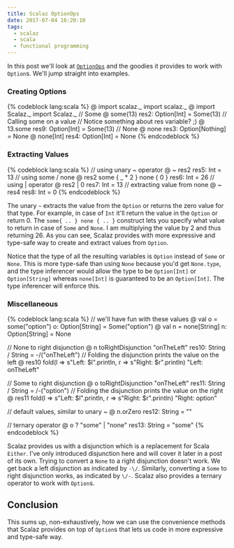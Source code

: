 ```yaml
---
title: Scalaz OptionOps
date: 2017-07-04 16:20:10
tags:
  - scalaz
  - scala
  - functional programming
---
```


In this post we'll look at [`OptionOps`](https://github.com/scalaz/scalaz/blob/c0e4b531847348e1fd533c7d3605fe69320dde91/core/src/main/scala/scalaz/syntax/std/OptionOps.scala) and the goodies it provides to work with `Option`s. We'll jump straight into examples.  

### Creating Options

{% codeblock lang:scala %}
@ import scalaz._
import scalaz._
@ import Scalaz._
import Scalaz._
// Some
@ some(13)
res2: Option[Int] = Some(13)
// Calling some on a value
// Notice something about res variable? ;)
@ 13.some
res9: Option[Int] = Some(13)
// None
@ none
res3: Option[Nothing] = None
@ none[Int]
res4: Option[Int] = None
{% endcodeblock %}  

### Extracting Values  

{% codeblock lang:scala %}
// using unary ~ operator
@ ~ res2
res5: Int = 13
// using some / none
@ res2 some { _ * 2 } none { 0 }
res6: Int = 26
// using | operator
@ res2 | 0
res7: Int = 13
// extracting value from none
@ ~ res4
res8: Int = 0
{% endcodeblock %}  

The unary `~` extracts the value from the `Option` or returns the zero value for that type. For example, in case of `Int` it'll return the value in the `Option` or return 0. The `some{ .. } none { .. }` construct lets you specify what value to return in case of `Some` and `None`. I am multiplying the value by 2 and thus returning 26. As you can see, Scalaz provides with more expressive and type-safe way to create and extract values from `Option`.   

Notice that the type of all the resulting variables is `Option` instead of `Some` or `None`. This is more type-safe than using `None` because you'd get `None.type`, and the type inferencer would allow the type to be `Option[Int]` or `Option[String]` whereas `none[Int]` is guaranteed to be an `Option[Int]`. The type inferencer will enforce this. 

### Miscellaneous  

{% codeblock lang:scala %}
// we'll have fun with these values
@ val o = some("option")
o: Option[String] = Some("option")
@ val n = none[String]
n: Option[String] = None

// None to right disjunction
@ n toRightDisjunction "onTheLeft"
res10: String \/ String = -\/("onTheLeft")
// Folding the disjunction prints the value on the left
@ res10 fold(l => s"Left: $l".println, r => s"Right: $r".println)
"Left: onTheLeft"

// Some to right disjunction
@ o toRightDisjunction "onTheLeft"
res11: String \/ String = \/-("option")
// Folding the disjunction prints the value on the right
@ res11 fold(l => s"Left: $l".println, r => s"Right: $r".println)
"Right: option"

// default values, similar to unary ~
@ n.orZero
res12: String = ""

// ternary operator
@ o ? "some" | "none"
res13: String = "some"
{% endcodeblock %}  

Scalaz provides us with a disjunction which is a replacement for Scala `Either`. I've only introduced disjunction here and will cover it later in a post of its own. Trying to convert a `None` to a right disjunction doesn't work. We get back a left disjunction as indicated by `-\/`. Similarly, converting a `Some` to right disjunction works, as indicated by `\/-`. Scalaz also provides a ternary operator to work with `Option`s. 

## Conclusion  

This sums up, non-exhaustively, how we can use the convenience methods that Scalaz provides on top of `Option`s that lets us code in more expressive and type-safe way. 